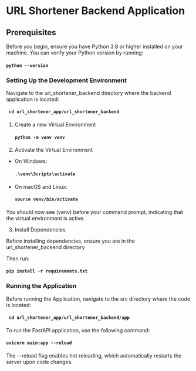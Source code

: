 # URL Shortener Backend Application

## Prerequisites

Before you begin, ensure you have Python 3.8 or higher installed on your machine. You can verify your Python version by running:

#### `python --version`

### Setting Up the Development Environment

Navigate to the url_shortener_backend directory where the backend application is located:
#### ` cd url_shortener_app/url_shortener_backend`

1. Create a new Virtual Environment 
    #### `python -m venv venv`

2. Activate the Virtual Environment

- On Windows:
    #### `.\venv\Scripts\activate`

- On macOS and Linux:
    #### `source venv/bin/activate`

You should now see (venv) before your command prompt, indicating that the virtual environment is active.

3. Install Dependencies

Before installing dependencies, ensure you are in the url_shortener_backend directory

Then run:
#### `pip install -r requirements.txt`

### Running the Application

Before running the Application, navigate to the src directory where the code is located:

#### ` cd url_shortener_app/url_shortener_backend/app`

To run the FastAPI application, use the following command:
#### `uvicorn main:app --reload`

The --reload flag enables hot reloading, which automatically restarts the server upon code changes.